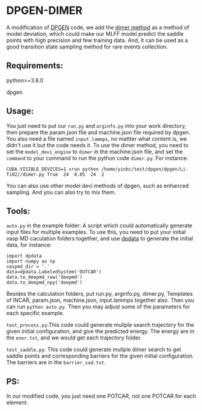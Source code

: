 # DPGEN-DIMER
A modification of  [DPGEN](https://github.com/deepmodeling/dpgen) code, we add  the [dimer method](http://theory.cm.utexas.edu/henkelman/pubs/henkelman99_7010.pdf) as a method of model deviation, which could make our MLFF model predict the saddle points with high precision and few training data. And, it can be used as a good transition state sampling method for rare events collection.

## Requirements:
python>=3.8.0

dpgen

## Usage:
You just need to put  our `run.py` and  `arginfo.py` into your work directory, then prepare the param.json file and  machine.json file required by dpgen. You also need a file named `input.lammps`, no mattter what content is, we didn't use it but the code needs it.
To use the dimer method, you need to set the `model_devi_engine` to `dimer` in the machine.json file, and set the `command` to your command to run the python code `dimer.py`. For instance:
```
CUDA_VISIBLE_DEVICES=1 srun python /home/yinbc/test/dpgen/dpgen/Li-TiO2//dimer.py True  24  0.05  24  2
```
You can also use other model devi methods of dpgen, such as enhanced sampling. And you can also try to mix them.

## Tools:
`auto.py` in the example folder: A script which could automatically generate input files for multiple examples.
To use this, you need to put your initial vasp MD caculation folders together, and use [dpdata](https://github.com/deepmodeling/dpdata) to generate the initial data, for instance:
```
import dpdata
import numpy as np
vaspmd_dir = '.'
data=dpdata.LabeledSystem('OUTCAR')
data.to_deepmd_raw('deepmd')
data.to_deepmd_npy('deepmd')
```
Besides the calculation folders, put run.py, arginfo.py, dimer.py, Templates of INCAR, param.json, machine.json, input.lammps  together also. Then you can run `python auto.py`. Then you may adjust some of the parameters for each specific example.

`test_process.py`:This code could generate muliple search trajectory for the given initial configuration, and give the predicted energy. The energy are in the `ener.txt`, and we would get each trajectory folder. 

`test_saddle.py`: This code could generate muliple dimer search to get saddle points and corresponding barriers for the given initial configuration. The barriers are in the `barrier_sad.txt`. 

## PS:
In our modified code, you just need one POTCAR, not one POTCAR for each element. 

